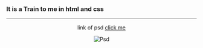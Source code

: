 ### It is a Train to me in html and css

<hr>

<p align="center" >link of psd
    <a href="https://www.graphberry.com/item/leon-psd-agency-template"> 
    click me
    </a>
</p>

<p align="center">
<img src="https://user-images.githubusercontent.com/73547094/186178491-b84336e6-2294-4b2d-8de3-7a58fe8852ee.jpg" alt="Psd" title="psd img"/>
</p>
